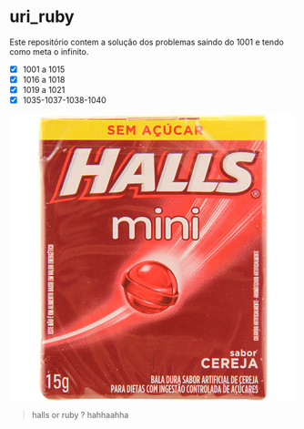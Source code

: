 # uri_ruby

Este repositório contem a solução dos problemas saindo do 1001 e tendo como meta o infinito.

- [x] 1001 a 1015
- [x] 1016 a 1018
- [x] 1019 a 1021
- [x] 1035-1037-1038-1040

![](https://github.com/amagnosouza/uri_ruby/blob/master/src/halls_or_ruby.jpg)
>halls or ruby ? hahhaahha
